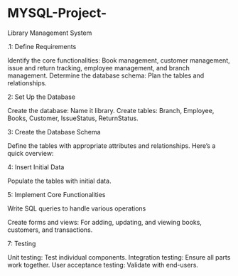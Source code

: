 # MYSQL-Project-

Library Management System

.1: Define Requirements

Identify the core functionalities: Book management, customer management, issue and return tracking, employee management, and branch management.
Determine the database schema: Plan the tables and relationships.

2: Set Up the Database

Create the database: Name it library.
Create tables: Branch, Employee, Books, Customer, IssueStatus, ReturnStatus.

3: Create the Database Schema

Define the tables with appropriate attributes and relationships. Here’s a quick overview:

4: Insert Initial Data

Populate the tables with initial data. 


 5: Implement Core Functionalities

 Write SQL queries to handle various operations

Create forms and views: For adding, updating, and viewing books, customers, and transactions.

7: Testing

Unit testing: Test individual components.
Integration testing: Ensure all parts work together.
User acceptance testing: Validate with end-users.
